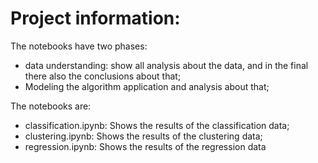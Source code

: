 # Project information:

The notebooks have two phases:
- data understanding: show all analysis about the data, and in the final there also the conclusions about that;
- Modeling the algorithm application and analysis about that;

The notebooks are:
- classification.ipynb: Shows the results of the classification data;
- clustering.ipynb: Shows the results of the clustering data;
- regression.ipynb: Shows the results of the regression data
